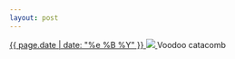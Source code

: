 ```yaml
---
layout: post
---
```


<p>
  <a href="/61">
    <time>{{ page.date | date: "%e %B %Y" }}</time>
    <img src="{{ site.assets_url }}/61.jpg">
  </a>
  Voodoo catacomb
</p>
